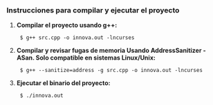 ### Instrucciones para compilar y ejecutar el proyecto

1. **Compilar el proyecto usando g++:**

        $ g++ src.cpp -o innova.out -lncurses


2. **Compilar y revisar fugas de memoria Usando AddressSanitizer - ASan. Solo compatible en sistemas Linux/Unix:**

        $ g++ --sanitize=address -g src.cpp -o innova.out -lncurses


3. **Ejecutar el binario del proyecto:**

        $ ./innova.out